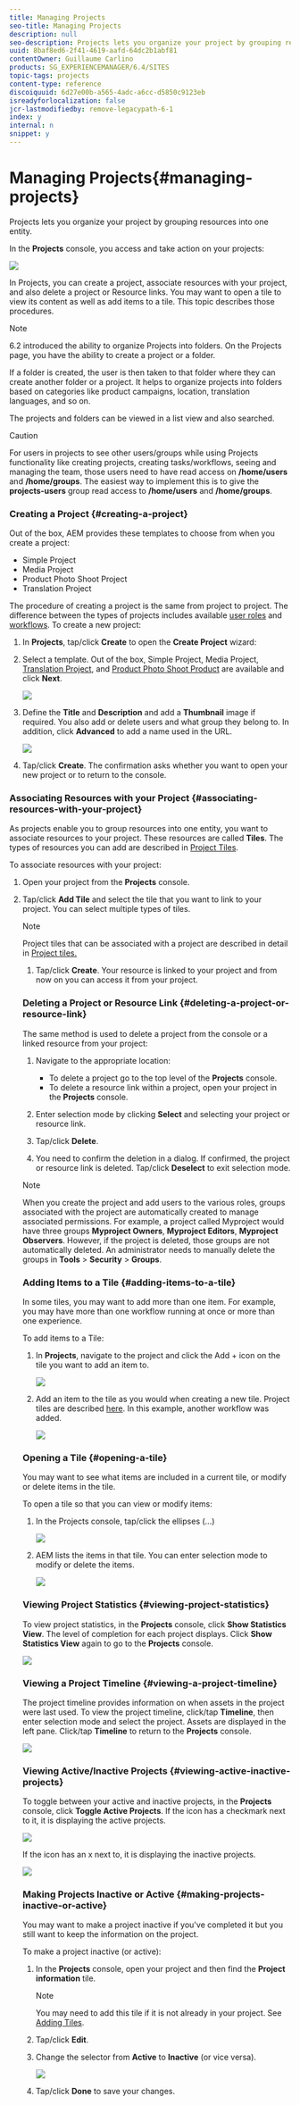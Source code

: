 ```yaml
---
title: Managing Projects
seo-title: Managing Projects
description: null
seo-description: Projects lets you organize your project by grouping resources into one entity which can be acessed and managed in the the Projects console
uuid: 8baf8ed6-2f41-4619-aafd-64dc2b1abf81
contentOwner: Guillaume Carlino
products: SG_EXPERIENCEMANAGER/6.4/SITES
topic-tags: projects
content-type: reference
discoiquuid: 6d27e00b-a565-4adc-a6cc-d5850c9123eb
isreadyforlocalization: false
jcr-lastmodifiedby: remove-legacypath-6-1
index: y
internal: n
snippet: y
---
```


# Managing Projects{#managing-projects}

Projects lets you organize your project by grouping resources into one entity.

In the **Projects** console, you access and take action on your projects:

![](assets/chlimage_1-282.png)

In Projects, you can create a project, associate resources with your project, and also delete a project or Resource links. You may want to open a tile to view its content as well as add items to a tile. This topic describes those procedures.

>[!NOTE]
>
>6.2 introduced the ability to organize Projects into folders. On the Projects page, you have the ability to create a project or a folder.
>
>If a folder is created, the user is then taken to that folder where they can create another folder or a project. It helps to organize projects into folders based on categories like product campaigns, location, translation languages, and so on.
>
>The projects and folders can be viewed in a list view and also searched.

>[!CAUTION]
>
>For users in projects to see other users/groups while using Projects functionality like creating projects, creating tasks/workflows, seeing and managing the team, those users need to have read access on **/home/users** and **/home/groups**. The easiest way to implement this is to give the **projects-users** group read access to **/home/users** and **/home/groups**.

### Creating a Project {#creating-a-project}

Out of the box, AEM provides these templates to choose from when you create a project:

* Simple Project
* Media Project
* Product Photo Shoot Project
* Translation Project

The procedure of creating a project is the same from project to project. The difference between the types of projects includes available [user roles](../../authoring/using/projects.md#userroles) and [workflows](../../authoring/using/projects-with-workflows.md).  To create a new project:

1. In **Projects**, tap/click **Create** to open the **Create Project** wizard:
1. Select a template. Out of the box, Simple Project, Media Project, [Translation Project](/authoring/using/language-copy), and [Product Photo Shoot Product](/authoring/using/managing-product-information) are available and click **Next**. 

   ![](assets/chlimage_1-283.png)

1. Define the **Title** and **Description** and add a **Thumbnail** image if required. You also add or delete users and what group they belong to. In addition, click **Advanced** to add a name used in the URL.

   ![](assets/chlimage_1-284.png)

1. Tap/click **Create**. The confirmation asks whether you want to open your new project or to return to the console.

### Associating Resources with your Project {#associating-resources-with-your-project}

As projects enable you to group resources into one entity, you want to associate resources to your project. These resources are called **Tiles**. The types of resources you can add are described in [Project Tiles](../../authoring/using/projects.md#projecttiles).

To associate resources with your project:

1. Open your project from the **Projects** console.
1. Tap/click **Add Tile** and select the tile that you want to link to your project. You can select multiple types of tiles.

   <!-- 

Comment Type: remark
Last Modified By: Alva Ware-Bevacqui (alvawb)
Last Modified Date: 2018-02-02T12:33:24.953-0500

<p>How do you determine what tiles are associated with which Projects out of the box. Seems very customizable.</p>

 -->

   ![](assets/chlimage_1-285.png) 

   <!-- 

Comment Type: draft

<img imageRotate="0" src="assets/chlimage_1-286.png" />

 -->

   >[!NOTE]
   >
   >Project tiles that can be associated with a project are described in detail in [Project tiles.](../../authoring/using/projects.md#projecttiles)

1. Tap/click **Create**. Your resource is linked to your project and from now on you can access it from your project.

### Deleting a Project or Resource Link {#deleting-a-project-or-resource-link}

The same method is used to delete a project from the console or a linked resource from your project:

1. Navigate to the appropriate location:

    * To delete a project go to the top level of the **Projects** console.
    * To delete a resource link within a project, open your project in the **Projects** console.

1. Enter selection mode by clicking **Select** and selecting your project or resource link.
1. Tap/click **Delete**.  

1. You need to confirm the deletion in a dialog. If confirmed, the project or resource link is deleted. Tap/click **Deselect** to exit selection mode.

>[!NOTE]
>
>When you create the project and add users to the various roles, groups associated with the project are automatically created to manage associated permissions. For example, a project called Myproject would have three groups **Myproject Owners**, **Myproject Editors**, **Myproject Observers**. However, if the project is deleted, those groups are not automatically deleted. An administrator needs to manually delete the groups in **Tools** &gt; **Security** &gt; **Groups**.

### Adding Items to a Tile {#adding-items-to-a-tile}

In some tiles, you may want to add more than one item. For example, you may have more than one workflow running at once or more than one experience.

To add items to a Tile:

1. In **Projects**, navigate to the project and click the Add + icon on the tile you want to add an item to.

   ![](assets/chlimage_1-287.png)

1. Add an item to the tile as you would when creating a new tile. Project tiles are described [here](../../authoring/using/projects.md#projecttiles). In this example, another workflow was added.

   ![](assets/chlimage_1-288.png)

### Opening a Tile {#opening-a-tile}

You may want to see what items are included in a current tile, or modify or delete items in the tile.

To open a tile so that you can view or modify items:

1. In the Projects console, tap/click the ellipses (...)

   ![](assets/chlimage_1-289.png)

1. AEM lists the items in that tile. You can enter selection mode to modify or delete the items.

   ![](assets/chlimage_1-290.png)

### Viewing Project Statistics {#viewing-project-statistics}

To view project statistics, in the **Projects** console, click **Show Statistics View**. The level of completion for each project displays. Click **Show Statistics View** again to go to the **Projects** console.

![](assets/chlimage_1-291.png) 

### Viewing a Project Timeline {#viewing-a-project-timeline}

The project timeline provides information on when assets in the project were last used. To view the project timeline, click/tap **Timeline**, then enter selection mode and select the project. Assets are displayed in the left pane. Click/tap **Timeline** to return to the **Projects** console.

![](assets/chlimage_1-292.png) 

### Viewing Active/Inactive Projects {#viewing-active-inactive-projects}

To toggle between your active and inactive projects, in the **Projects** console, click **Toggle Active Projects**. If the icon has a checkmark next to it, it is displaying the active projects.

![](assets/chlimage_1-293.png)

If the icon has an x next to, it is displaying the inactive projects.

![](assets/chlimage_1-294.png) 

### Making Projects Inactive or Active {#making-projects-inactive-or-active}

You may want to make a project inactive if you've completed it but you still want to keep the information on the project.

To make a project inactive (or active):

1. In the **Projects** console, open your project and then find the **Project information** tile.

   >[!NOTE]
   >
   >You may need to add this tile if it is not already in your project. See [Adding Tiles](#addingtiles).

1. Tap/click **Edit**.
1. Change the selector from **Active** to **Inactive** (or vice versa).

   ![](assets/chlimage_1-295.png)

1. Tap/click **Done** to save your changes.

